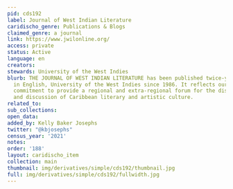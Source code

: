 ```yaml
---
pid: cds192
label: Journal of West Indian Literature
caridischo_genre: Publications & Blogs
claimed_genre: a journal
link: https://www.jwilonline.org/
access: private
status: Active
language: en
creators:
stewards: University of the West Indies
blurb: THE JOURNAL OF WEST INDIAN LITERATURE has been published twice-yearly by Literatures
  in English, University of the West Indies since 1986. It reflects our continued
  commitment to provide a regional and extra-regional forum for the dissemination
  and discussion of Caribbean literary and artistic culture.
related_to:
sub_collections:
open_data:
added_by: Kelly Baker Josephs
twitter: "@kbjosephs"
census_year: '2021'
notes:
order: '188'
layout: caridischo_item
collection: main
thumbnail: img/derivatives/simple/cds192/thumbnail.jpg
full: img/derivatives/simple/cds192/fullwidth.jpg
---
```

